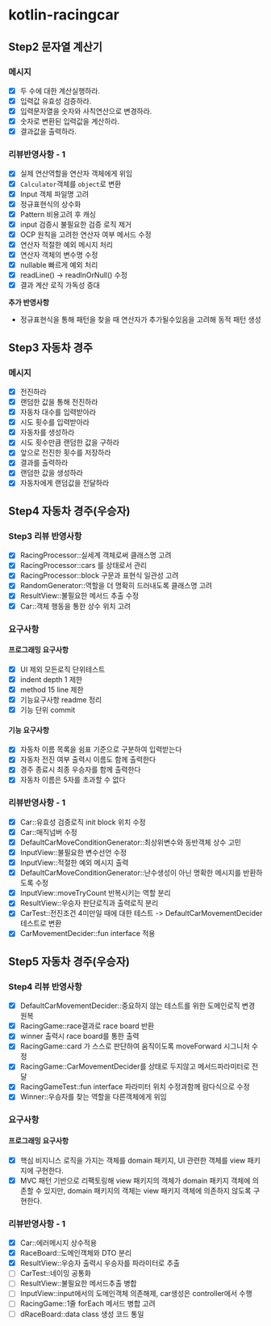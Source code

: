 # kotlin-racingcar

## Step2 문자열 계산기
### 메시지
- [x] 두 수에 대한 계산실행하라.
- [x] 입력값 유효성 검증하라.
- [x] 입력문자열을 숫자와 사칙연산으로 변경하라.
- [x] 숫자로 변환된 입력값을 계산하라.
- [x] 결과값을 출력하라.

### 리뷰반영사항 - 1
- [x] 실제 연산역할을 연산자 객체에게 위임
- [x] `Calculator`객체를 `object`로 변환
- [x] Input 객체 파일명 고려
- [x] 정규표현식의 상수화
- [x] Pattern 비용고려 후 캐싱
- [x] input 검증시 불필요한 검증 로직 제거
- [x] OCP 원칙을 고려한 연산자 여부 메서드 수정
- [x] 연산자 적절한 예외 메시지 처리
- [x] 연산자 객체의 변수명 수정
- [x] nullable 빠르게 예외 처리
- [x] readLine() -> readlnOrNull() 수정
- [x] 결과 계산 로직 가독성 증대

**추가 반영사항**
- 정규표현식을 통해 패턴을 찾을 때 연산자가 추가될수있음을 고려해 동적 패턴 생성



## Step3 자동차 경주
### 메시지

- [x] 전진하라
- [x] 랜덤한 값을 통해 전진하라
- [x] 자동차 대수를 입력받아라
- [x] 시도 횟수를 입력받아라
- [x] 자동차를 생성하라
- [x] 시도 횟수만큼 랜덤한 값을 구하라
- [x] 앞으로 전진한 횟수를 저장하라
- [x] 결과를 출력하라
- [x] 랜덤한 값을 생성하라
- [x] 자동차에게 랜덤값을 전달하라

## Step4 자동차 경주(우승자)
### Step3 리뷰 반영사항
- [x] RacingProcessor::실세계 객체로써 클래스명 고려 
- [x] RacingProcessor::cars 를 상태로서 관리
- [x] RacingProcessor::block 구문과 표현식 일관성 고려
- [x] RandomGenerator::역할을 더 명확히 드러내도록 클래스명 고려
- [x] ResultView::불필요한 메서드 추출 수정
- [x] Car::객체 행동을 통한 상수 위치 고려

### 요구사항
#### 프로그래밍 요구사항
- [x] UI 제외 모든로직 단위테스트
- [x] indent depth 1 제한
- [x] method 15 line 제한
- [x] 기능요구사항 readme 정리
- [x] 기능 단위 commit

#### 기능 요구사항
- [x] 자동차 이름 목록을 쉼표 기준으로 구분하여 입력받는다
- [x] 자동차 전진 여부 출력시 이름도 함께 출력한다
- [x] 경주 종료시 최종 우승자를 함께 출력한다
- [x] 자동차 이름은 5자를 초과할 수 없다

### 리뷰반영사항 - 1
- [x] Car::유효성 검증로직 init block 위치 수정
- [x] Car::매직넘버 수정
- [x] DefaultCarMoveConditionGenerator::최상위변수와 동반객체 상수 고민
- [x] InputView::불필요한 변수선언 수정
- [x] InputView::적절한 예외 메시지 출력
- [x] DefaultCarMoveConditionGenerator::난수생성이 아닌 명확한 메시지를 반환하도록 수정
- [x] InputView::moveTryCount 반복시키는 역할 분리
- [x] ResultView::우승자 판단로직과 출력로직 분리
- [x] CarTest::전진조건 4미만일 때에 대한 테스트 -> DefaultCarMovementDecider 테스트로 변환
- [x] CarMovementDecider::fun interface 적용

## Step5 자동차 경주(우승자)
### Step4 리뷰 반영사항

- [x] DefaultCarMovementDecider::중요하지 않는 테스트를 위한 도메인로직 변경 원복
- [x] RacingGame::race결과로 race board 반환
- [x] winner 출력시 race board를 통한 출력
- [x] RacingGame::card 가 스스로 판단하여 움직이도록 moveForward 시그니처 수정
- [x] RacingGame::CarMovementDecider를 상태로 두지않고 메서드파라미터로 전달
- [x] RacingGameTest::fun interface 파라미터 위치 수정과함께 람다식으로 수정
- [x] Winner::우승자를 찾는 역할을 다른객체에게 위임

### 요구사항
#### 프로그래밍 요구사항
- [x] 핵심 비지니스 로직을 가지는 객체를 domain 패키지, UI 관련한 객체를 view 패키지에 구현한다.
- [x] MVC 패턴 기반으로 리팩토링해 view 패키지의 객체가 domain 패키지 객체에 의존할 수 있지만, domain 패키지의 객체는 view 패키지 객체에 의존하지 않도록 구현한다.

### 리뷰반영사항 - 1
- [x] Car::에러메시지 상수적용
- [x] RaceBoard::도메인객체와 DTO 분리
- [x] ResultView::우승자 출력시 우승자를 파라미터로 추출
- [ ] CarTest::네이밍 공통화
- [ ] ResultView::불필요한 메서드추출 병합
- [ ] InputView::input에서의 도메인객체 의존해제, car생성은 controller에서 수행
- [ ] RacingGame::1줄 forEach 메서드 병합 고려
- [ ] dRaceBoard::data class 생성 코드 통일